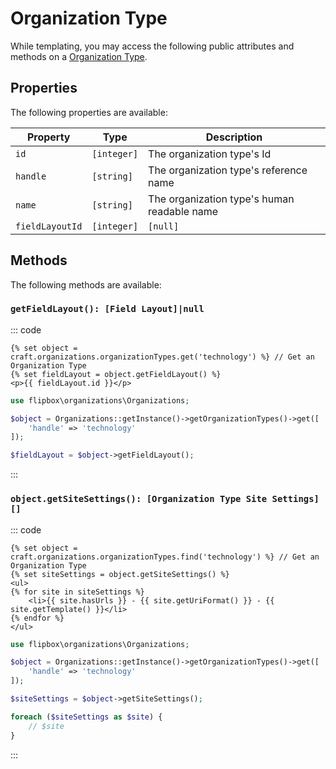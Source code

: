 # Organization Type

While templating, you may access the following public attributes and methods on a [Organization Type].

## Properties
The following properties are available:

| Property              | Type                                  | Description
| --------------------- | ------------------------------------- | ---------------------------------------------------------------------------------
| `id`                  | `[integer]`                           | The organization type's Id
| `handle`              | `[string]`                            | The organization type's reference name
| `name`                | `[string]`                            | The organization type's human readable name
| `fieldLayoutId`       | `[integer]`|`[null]`                  | The organization type's layout Id

[integer]: http://www.php.net/language.types.integer
[string]: http://www.php.net/language.types.string
[null]: http://www.php.net/language.types.null
[array]: http://www.php.net/language.types.array

## Methods
The following methods are available:

### `getFieldLayout(): [Field Layout]|null`

::: code
```twig
{% set object = craft.organizations.organizationTypes.get('technology') %} // Get an Organization Type
{% set fieldLayout = object.getFieldLayout() %}
<p>{{ fieldLayout.id }}</p>
```

```php
use flipbox\organizations\Organizations;

$object = Organizations::getInstance()->getOrganizationTypes()->get([
    'handle' => 'technology'
]);

$fieldLayout = $object->getFieldLayout();
```
:::



### `object.getSiteSettings(): [Organization Type Site Settings][]`

::: code
```twig
{% set object = craft.organizations.organizationTypes.find('technology') %} // Get an Organization Type
{% set siteSettings = object.getSiteSettings() %}
<ul>
{% for site in siteSettings %} 
    <li>{{ site.hasUrls }} - {{ site.getUriFormat() }} - {{ site.getTemplate() }}</li>
{% endfor %}
</ul>
```

```php
use flipbox\organizations\Organizations;

$object = Organizations::getInstance()->getOrganizationTypes()->get([
    'handle' => 'technology'
]);

$siteSettings = $object->getSiteSettings();

foreach ($siteSettings as $site) {
    // $site
}
```
:::

[Organization Type]: /objects/organization-type/ "Organization Type"
[Field Layout]: https://docs.craftcms.com/api/v3/craft-models-fieldlayout.html "Field Layout"
[Organization Type Site Settings]: /object/organization-type-site-settings/ "Organization Type Site Settings"
